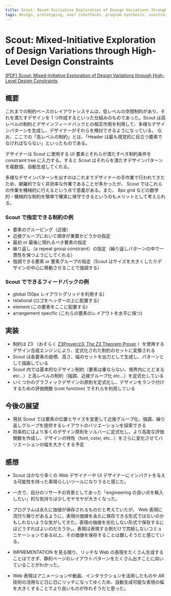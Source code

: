 ```yaml
---
title: Scout: Mixed-Initiative Exploration of Design Variations through High-Level Design Constraints
tags: design, prototyping, user interfaces, program synthesis, constraint solving
---
```


# Scout: Mixed-Initiative Exploration of Design Variations through High-Level Design Constraints

[(PDF) Scout: Mixed-Initiative Exploration of Design Variations through High-Level Design Constraints](https://www.researchgate.net/publication/328323220_Scout_Mixed-Initiative_Exploration_of_Design_Variations_through_High-Level_Design_Constraints)

## 概要

これまでの制約ベースのレイアウトシステムは、低レベルの空間制約があり、それを満たすデザインを 1 つ作成するといった仕組みのものであった。Scout は高レベルの制約とデザインフィードバックとの相互作用を利用して、多様なデザインパターンを生成し、デザイナーがそれらを検討できるようになっている。
なお、ここでの「高レベルの制約」とは、「Header は最も視覚的に目立つ要素でなければならない」といったものである。

デザイナーは Scout に使用する UI 要素とそれらが満たすべき制約条件を constraint tree に入力する。すると Scout はそれらを満たすデザインパターンを複数個、自動生成してくれる。

多様なデザインパターンを出すのはこれまでデザイナーの手作業で行われてきたため、網羅的でなく非効率な作業であることが多かったが、 Scout ではこれらの作業を機械的に行えるという点で意義がある。また、 8px grid などの数学的・機械的な制約を簡単で確実に保守できるというのもメリットとして考えられる。

### Scout で指定できる制約の例

- 要素のグルーピング（近接）
- 近接グループにおいて順序が重要かどうかの指定
- 最初 or 最後に現れるべき要素の指定
- 繰り返し（a repeat group constraint）の指定（繰り返しパターンの中で一貫性を保つようにしてくれる）
- 強調できる要素 or 要素グループの指定（Scout はサイズを大きくしたりデザインの中心に移動させることで強調する）

### Scout でできるフィードバックの例

- global (50px レイアウトグリッドを利用する)
- relational (ロゴをヘッダーの上に配置する)
- element (この要素をここに配置する)
- arrangement specific (これらの要素のレイアウトを水平に保つ)

## 実装

- 制約は Z3 （おそらく [Z3Prover/z3: The Z3 Theorem Prover](https://github.com/Z3Prover/z3) ）を使用するデザイン合成エンジンにより、定式化された制約のセットに変換される
- Scout は各要素の座標、高さ、幅のセットを出力として生成し、パターンとして描画している
- Scout 内では基本的なデザイン制約（要素は重ならない、境界内にとどまる etc...）と高レベルの制約（強調、近接グループ化 etc...）を定式化している
- いくつかのグラフィックデザインの原則を定式化し、デザインをランク付けするための評価関数 (cost function) でそれらを利用している

## 今後の展望

- 現状 Scout では要素の位置とサイズを変更して近接グループ化、強調、繰り返しグループを提供するレイアウトのバリエーションを探索できる
- 将来的にはより多くのデザイン原則をソルバーに定式化し、より高度な評価関数を作成し、デザインの特性（font, color, etc...）をさらに変化させてバリエーションの幅を大きくする予定

## 感想

- Scout はかなり多くの Web デザイナーや UI デザイナーにインパクトを与える可能性を持った素晴らしいツールになりうると感じた。
- 一方で、自分のリサーチの背景としてあった「engineering の良い点を輸入したい」的な気持ちは少しモヤモヤが大きくなった。
- プログラムは永久に価値が保存されるものだと考えていたが、 Web 表現に流行り廃りがあるように、表現の価値を永久に保存できる形式ではないのかもしれないような気がしてきた。表現の価値を劣化しない形式で保存するにはどうすればよいのだろうか。。表現は表現する側だけで完結しないコミュニケーションである以上、その価値を保存することは難しそうだと感じている。

- IMPREMENTATION を見る限り、リッチな Web の表現をたくさん生成することはできず、静的ページのレイアウトパターンをたくさん出すことに向いていることがわかった。
- Web 表現はアニメーションや動画、インタラクションを活用したものや AR 技術の活用など日に日にリッチになってゆくため、自動生成可能な表現の幅を大きくすることでより良いものが作れそうだと思った。
